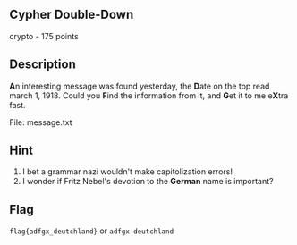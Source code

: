 ## Cypher Double-Down
crypto - 175 points

Description
------------
**A**n interesting message was found yesterday, the **D**ate on the top read march 1, 1918. Could you **F**ind the information from it, and **G**et it to me e**X**tra fast.

File: message.txt


Hint
------------
1. I bet a grammar nazi wouldn't make capitolization errors!
2. I wonder if Fritz Nebel's devotion to the **German** name is important?

Flag
------------
`flag{adfgx_deutchland}` or `adfgx deutchland`
